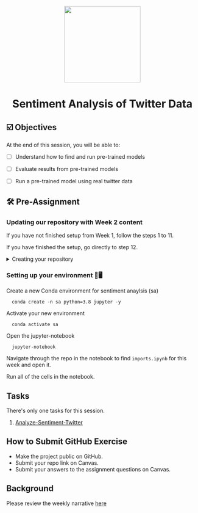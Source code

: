 <p align = "center" draggable=”false” ><img src="https://user-images.githubusercontent.com/37101144/161836199-fdb0219d-0361-4988-bf26-48b0fad160a3.png"
     width="200px"
     height="auto"/>
</p>



# <h1 align="center" id="heading">Sentiment Analysis of Twitter Data</h1>



## ☑️ Objectives

At the end of this session, you will be able to:
- [ ] Understand how to find and run pre-trained models
- [ ] Evaluate results from pre-trained models
- [ ] Run a pre-trained model using real twitter data


## :hammer_and_wrench: Pre-Assignment

### Updating our repository with Week 2 content

If you have not finished setup from Week 1, follow the steps 1 to 11.

If you have finished the setup, go directly to step 12.

<details>
  <summary>Creating your repository</summary>
  <br>

1. The first thing to do is create a new empty public repository!

![image](https://user-images.githubusercontent.com/19699016/176268864-0893db99-f496-4e0f-8860-fc635ec76106.png)

2. Be sure to fill out your repository name, description, and ensure it's public! NOTE: DO NOT ADD A README OR LICENSE
     
![image](https://user-images.githubusercontent.com/19699016/176269140-57baeb17-9e97-412b-bd9b-866dc7012e85.png)

3. Now that you've done the required set-up on GitHub.com, let's move to our terminal and clone the MLE-10 repository!
     
     ```console
     git clone git@github.com:FourthBrain/MLE-10.git
     ```   

4. Now, we're going to copy the contents of the assignment to a new folder using the following command
     
     ```console
     cp -r MLE-8/assignments/week-2-analyze-sentiment-twitter .
     ```

5. Once that is complete, we'll `cd` into the newly created folder with
     
     ```console
     cd week-2-analyze-sentiment-twitter
     ```
     
6. Now, let's init our repository in this folder using
     
     ```console
     git init
     ```
     
7. We'll add the contents of the folder using
     
     ```console
     git add .
     ```
     
8. Let's create an initial commit!
     
     ```console
     git commit -m "Initial Commit"
     ```
     
9. Now we can add our created repository as a remote using the following command. Don't forget, you can get the SSH address from your repository by clicking the green `Code` button on GitHub.com!
     
     ```console
     git remote add main git@github.com:<YOUR GITHUB USERNAME>/<YOUR REPOSITORY NAME>
     ```
     
10. Now we'll set our branch to `main`
     
     ```console
     git branch -M main
     ```
     
11. Last, but not least, let's push the contents of our commit to our repo!
     
     ```console
     git push -u main main
     ```

12. OPTIONAL: If you've already cloned the MLE-10 repository - feel free to pull the recent changes by `cd`ing into the directory that contains the MLE-10 repo, and running this command. Be sure to return to the parent directory before moving on! (`cd ..`)
     
     ```console
      git pull origin main
     ```

13. That's it, that's all!

</details>

### Setting up your environment 🐍🖥️

Create a new Conda environment for sentiment anaylsis (sa)

```console
  conda create -n sa python=3.8 jupyter -y
```

Activate your new environment
```console
  conda activate sa
```

Open the jupyter-notebook
```console
  jupyter-notebook
```

Navigate through the repo in the notebook to find `imports.ipynb` for this week and open it.

Run all of the cells in the notebook.

## Tasks

There's only one tasks for this session.

1. [Analyze-Sentiment-Twitter](nb/analyze-sentiment-twitter.ipynb)

## How to Submit GitHub Exercise

- Make the project public on GitHub.
- Submit your repo link on Canvas. 
- Submit your answers to the assignment questions on Canvas.


## Background

Please review the weekly narrative [here](https://www.notion.so/Week-2-Data-Centric-AI-the-AI-Product-Lifecycle-72a84c1517b44fcbb3e6bd11d47477dc#2b73937612bb46559f5b91dc2bf55e7d)
